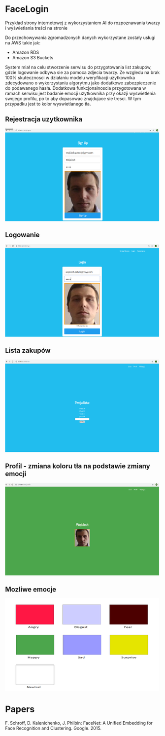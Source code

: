 # FaceLogin
Przykład strony internetowej z wykorzystaniem AI do rozpoznawania twarzy i wyświetlania treści na stronie

Do przechowywania zgromadzonych danych wykorzystane zostały usługi na AWS takie jak:
- Amazon RDS 
- Amazon S3 Buckets

System miał na celu stworzenie serwisu do przygotowania list zakupów, gdzie logowanie
odbywa sie za pomoca zdjecia twarzy. Ze wzgledu na brak 100% skutecznosci
w działaniu modelu weryfikacji uzytkownika zdecydowano o wykorzystaniu algorytmu
jako dodatkowe zabezpieczenie do podawanego hasła. Dodatkowa funkcjonalnoscia
przygotowana w ramach serwisu jest badanie emocji uzytkownika przy okazji wyswietlenia
swojego profilu, po to aby dopasowac znajdujace sie tresci. W tym przypadku
jest to kolor wyswietlanego tła.

## Rejestracja uzytkownika
<img src="img/rejestracja.png" width="500" height="300" />

## Logowanie
<img src="img/login.png" width="500" height="300" />

## Lista zakupów
<img src="img/lista.png" width="500" height="300" />

## Profil - zmiana koloru tła na podstawie zmiany emocji
<img src="img/profil.png" width="500" height="300" />

## Mozliwe emocje
<img src="img/tlo.png" width="500" height="300" />


# Papers
F. Schroff, D. Kalenichenko, J. Philbin: FaceNet: A Unified Embedding for Face
Recognition and Clustering. Google. 2015.
